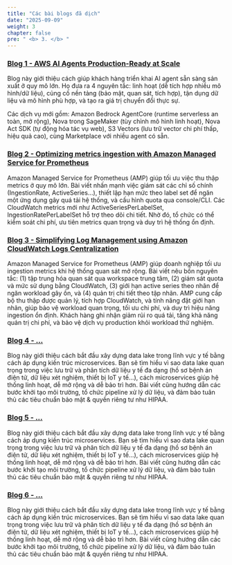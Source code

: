 ```yaml
---
title: "Các bài blogs đã dịch"
date: "2025-09-09"
weight: 3
chapter: false
pre: " <b> 3. </b> "
---
```


### [Blog 1 - AWS AI Agents Production-Ready at Scale](3.1-Blog1/)

Blog này giới thiệu cách giúp khách hàng triển khai AI agent sẵn sàng sản xuất ở quy mô lớn. Họ đưa ra 4 nguyên tắc: linh hoạt (dễ tích hợp nhiều mô hình/dữ liệu), củng cố nền tảng (bảo mật, quan sát, tích hợp), tận dụng dữ liệu và mô hình phù hợp, và tạo ra giá trị chuyển đổi thực sự.

Các dịch vụ mới gồm: Amazon Bedrock AgentCore (runtime serverless an toàn, mở rộng), Nova trong SageMaker (tùy chỉnh mô hình linh hoạt), Nova Act SDK (tự động hóa tác vụ web), S3 Vectors (lưu trữ vector chi phí thấp, hiệu quả cao), cùng Marketplace với nhiều agent có sẵn.

### [Blog 2 - Optimizing metrics ingestion with Amazon Managed Service for Prometheus](3.2-Blog2/)

Amazon Managed Service for Prometheus (AMP) giúp tối ưu việc thu thập metrics ở quy mô lớn. Bài viết nhấn mạnh việc giám sát các chỉ số chính (IngestionRate, ActiveSeries…), thiết lập hạn mức theo label set để ngăn một ứng dụng gây quá tải hệ thống, và cấu hình quota qua console/CLI. Các CloudWatch metrics mới như ActiveSeriesPerLabelSet, IngestionRatePerLabelSet hỗ trợ theo dõi chi tiết. Nhờ đó, tổ chức có thể kiểm soát chi phí, ưu tiên metrics quan trọng và duy trì hệ thống ổn định.

### [Blog 3 - Simplifying Log Management using Amazon CloudWatch Logs Centralization](3.3-Blog3/)

Amazon Managed Service for Prometheus (AMP) giúp doanh nghiệp tối ưu ingestion metrics khi hệ thống quan sát mở rộng. Bài viết nêu bốn nguyên tắc: (1) tập trung hóa quan sát qua workspace trung tâm, (2) giám sát quota và mức sử dụng bằng CloudWatch, (3) giới hạn active series theo nhãn để ngăn workload gây ồn, và (4) quản trị chi tiết theo tập nhãn. AMP cung cấp bộ thu thập được quản lý, tích hợp CloudWatch, và tính năng đặt giới hạn nhãn, giúp bảo vệ workload quan trọng, tối ưu chi phí, và duy trì hiệu năng ingestion ổn định. Khách hàng ghi nhận giảm rủi ro quá tải, tăng khả năng quản trị chi phí, và bảo vệ dịch vụ production khỏi workload thử nghiệm.

### [Blog 4 - ...](3.4-Blog4/)

Blog này giới thiệu cách bắt đầu xây dựng data lake trong lĩnh vực y tế bằng cách áp dụng kiến trúc microservices. Bạn sẽ tìm hiểu vì sao data lake quan trọng trong việc lưu trữ và phân tích dữ liệu y tế đa dạng (hồ sơ bệnh án điện tử, dữ liệu xét nghiệm, thiết bị IoT y tế…), cách microservices giúp hệ thống linh hoạt, dễ mở rộng và dễ bảo trì hơn. Bài viết cũng hướng dẫn các bước khởi tạo môi trường, tổ chức pipeline xử lý dữ liệu, và đảm bảo tuân thủ các tiêu chuẩn bảo mật & quyền riêng tư như HIPAA.

### [Blog 5 - ...](3.5-Blog5/)

Blog này giới thiệu cách bắt đầu xây dựng data lake trong lĩnh vực y tế bằng cách áp dụng kiến trúc microservices. Bạn sẽ tìm hiểu vì sao data lake quan trọng trong việc lưu trữ và phân tích dữ liệu y tế đa dạng (hồ sơ bệnh án điện tử, dữ liệu xét nghiệm, thiết bị IoT y tế…), cách microservices giúp hệ thống linh hoạt, dễ mở rộng và dễ bảo trì hơn. Bài viết cũng hướng dẫn các bước khởi tạo môi trường, tổ chức pipeline xử lý dữ liệu, và đảm bảo tuân thủ các tiêu chuẩn bảo mật & quyền riêng tư như HIPAA.

### [Blog 6 - ...](3.6-Blog6/)

Blog này giới thiệu cách bắt đầu xây dựng data lake trong lĩnh vực y tế bằng cách áp dụng kiến trúc microservices. Bạn sẽ tìm hiểu vì sao data lake quan trọng trong việc lưu trữ và phân tích dữ liệu y tế đa dạng (hồ sơ bệnh án điện tử, dữ liệu xét nghiệm, thiết bị IoT y tế…), cách microservices giúp hệ thống linh hoạt, dễ mở rộng và dễ bảo trì hơn. Bài viết cũng hướng dẫn các bước khởi tạo môi trường, tổ chức pipeline xử lý dữ liệu, và đảm bảo tuân thủ các tiêu chuẩn bảo mật & quyền riêng tư như HIPAA.
